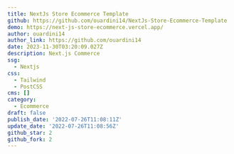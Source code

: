 ```yaml
---
title: NextJs Store Ecommerce Template
github: https://github.com/ouardini14/NextJs-Store-Ecommerce-Template
demo: https://next-js-store-ecommerce.vercel.app/
author: ouardini14
author_link: https://github.com/ouardini14
date: 2023-11-30T03:20:09.027Z
description: Next.js Commerce
ssg:
  - Nextjs
css:
  - Tailwind
  - PostCSS
cms: []
category:
  - Ecommerce
draft: false
publish_date: '2022-07-26T11:08:11Z'
update_date: '2022-07-26T11:08:56Z'
github_star: 2
github_fork: 2
---
```


